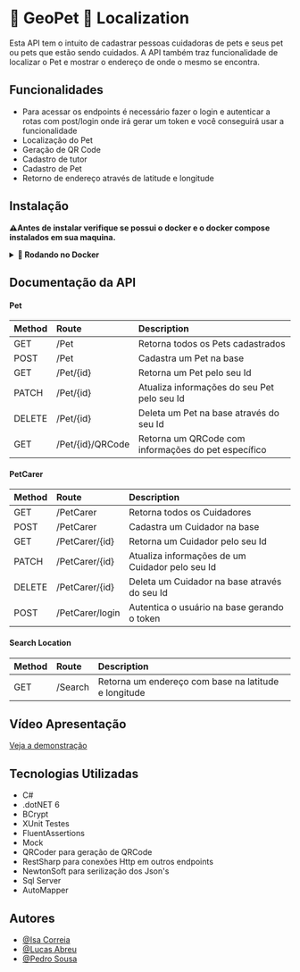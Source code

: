 
# :wolf:  GeoPet 🐾 Localization

Esta API tem o intuito de cadastrar pessoas cuidadoras de pets e seus pet ou pets que estão sendo cuidados.
A API também traz funcionalidade de localizar o Pet e mostrar o endereço de onde o mesmo se encontra.


## Funcionalidades

- Para acessar os endpoints é necessário fazer o login e autenticar a rotas com post/login onde irá gerar um token e você conseguirá usar a funcionalidade
- Localização do Pet
- Geração de QR Code
- Cadastro de tutor
- Cadastro de Pet
- Retorno de endereço através de latitude e longitude


## Instalação
**:warning:Antes de instalar verifique se possui o docker e o docker compose instalados em sua maquina.**
<details>
  <summary><strong>🐋 Rodando no Docker</strong></summary>
  Execute:

  ```bash
    docker-compose up
  ```
  Depois basta rodar a aplicação ou digitar:
  ```bash
    dotnet run
  ```
  </details>
  
## Documentação da API

#### Pet

| Method   | Route       | Description                           |
| :---------- | :--------- | :---------------------------------- |
| GET | /Pet | Retorna todos os Pets cadastrados |
| POST | /Pet | Cadastra um Pet na base |
| GET | /Pet/{id} | Retorna um Pet pelo seu Id |
| PATCH | /Pet/{id} | Atualiza informações do seu Pet pelo seu Id |
| DELETE | /Pet/{id} | Deleta um Pet na base através do seu Id |
| GET | /Pet/{id}/QRCode | Retorna um QRCode com informações do pet específico |

#### PetCarer

| Method   | Route       | Description                           |
| :---------- | :--------- | :---------------------------------- |
| GET | /PetCarer | Retorna todos os Cuidadores |
| POST | /PetCarer | Cadastra um Cuidador na base |
| GET | /PetCarer/{id} | Retorna um Cuidador pelo seu Id |
| PATCH | /PetCarer/{id} | Atualiza informações de um Cuidador pelo seu Id |
| DELETE | /PetCarer/{id} | Deleta um Cuidador na base através do seu Id |
| POST | /PetCarer/login | Autentica o usuário na base gerando o token |

#### Search Location

| Method   | Route       | Description                           |
| :---------- | :--------- | :---------------------------------- |
| GET | /Search | Retorna um endereço com base na latitude e longitude |



## Vídeo Apresentação

[Veja a demonstração](https://youtu.be/6iRUxJaEPBw)

## Tecnologias Utilizadas

- C#
- .dotNET 6
- BCrypt
- XUnit Testes
- FluentAssertions
- Mock
- QRCoder para geração de QRCode
- RestSharp para conexões Http em outros endpoints
- NewtonSoft para serilização dos Json's
- Sql Server
- AutoMapper

## Autores
- [@Isa Correia](https://github.com/IsaCorreia)
- [@Lucas Abreu](https://github.com/defreitaslucas)
- [@Pedro Sousa](https://github.com/pedrossdemelo)

